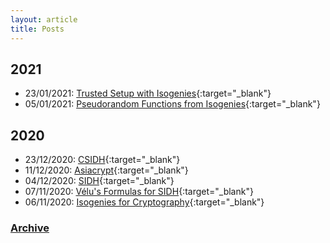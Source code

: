 ```yaml
---
layout: article
title: Posts
---
```


## 2021
* 23/01/2021: [Trusted Setup with Isogenies](https://mariascrs.github.io/2021/01/23/Trusted-Setup.html){:target="_blank"}
* 05/01/2021: [Pseudorandom Functions from Isogenies](https://mariascrs.github.io/2021/01/05/PRFs.html){:target="_blank"}


## 2020
* 23/12/2020: [CSIDH](https://mariascrs.github.io/2020/12/23/CSIDH.html){:target="_blank"}
* 11/12/2020: [Asiacrypt](https://mariascrs.github.io/2020/12/11/asiacrypt-2020.html){:target="_blank"}
* 04/12/2020: [SIDH](https://mariascrs.github.io/2020/12/04/sidh.html){:target="_blank"}
* 07/11/2020: [Vélu's Formulas for SIDH](https://mariascrs.github.io/2020/11/07/velus-formulas.html){:target="_blank"}
* 06/11/2020: [Isogenies for Cryptography](https://mariascrs.github.io/2020/11/06/isogenies-for-crypto.html){:target="_blank"}

### [Archive](https://mariascrs.github.io/archive.html)
